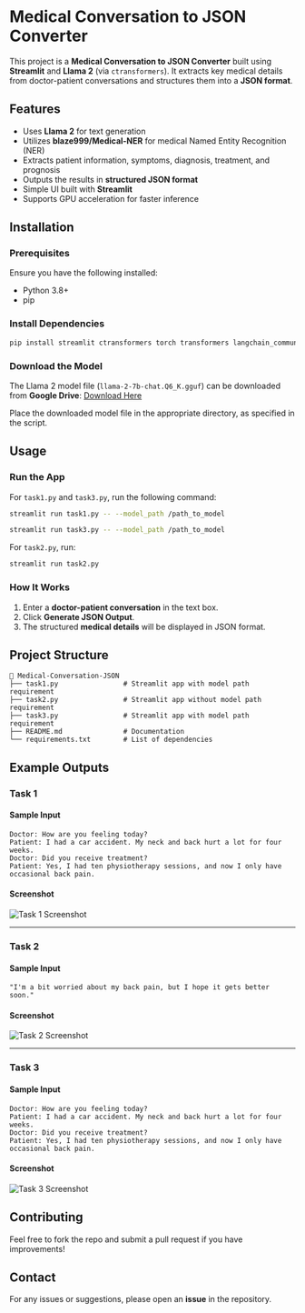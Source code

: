 # Medical Conversation to JSON Converter

This project is a **Medical Conversation to JSON Converter** built using **Streamlit** and **Llama 2** (via `ctransformers`). It extracts key medical details from doctor-patient conversations and structures them into a **JSON format**.

## Features
- Uses **Llama 2** for text generation
- Utilizes **blaze999/Medical-NER** for medical Named Entity Recognition (NER)
- Extracts patient information, symptoms, diagnosis, treatment, and prognosis
- Outputs the results in **structured JSON format**
- Simple UI built with **Streamlit**
- Supports GPU acceleration for faster inference

## Installation
### Prerequisites
Ensure you have the following installed:
- Python 3.8+
- pip

### Install Dependencies
```bash
pip install streamlit ctransformers torch transformers langchain_community
```

### Download the Model
The Llama 2 model file (`llama-2-7b-chat.Q6_K.gguf`) can be downloaded from **Google Drive**:
[Download Here](https://drive.google.com/file/d/1NbIqcK00t6wrVCiV_J4SFi6_Uj2w7Hf6/view?usp=drive_link)

Place the downloaded model file in the appropriate directory, as specified in the script.

## Usage
### Run the App
For `task1.py` and `task3.py`, run the following command:
```bash
streamlit run task1.py -- --model_path /path_to_model
```
```bash
streamlit run task3.py -- --model_path /path_to_model
```

For `task2.py`, run:
```bash
streamlit run task2.py
```

### How It Works
1. Enter a **doctor-patient conversation** in the text box.
2. Click **Generate JSON Output**.
3. The structured **medical details** will be displayed in JSON format.

## Project Structure
```
📂 Medical-Conversation-JSON
├── task1.py                # Streamlit app with model path requirement
├── task2.py                # Streamlit app without model path requirement
├── task3.py                # Streamlit app with model path requirement
├── README.md               # Documentation
└── requirements.txt        # List of dependencies
```

## Example Outputs
### Task 1
#### Sample Input
```
Doctor: How are you feeling today?
Patient: I had a car accident. My neck and back hurt a lot for four weeks.
Doctor: Did you receive treatment?
Patient: Yes, I had ten physiotherapy sessions, and now I only have occasional back pain.
```


#### Screenshot
![Task 1 Screenshot](images/task1_ner.png)

---

### Task 2
#### Sample Input
```
"I'm a bit worried about my back pain, but I hope it gets better soon."
```



#### Screenshot
![Task 2 Screenshot](images/task2_response_analysis.png)

---

### Task 3
#### Sample Input
```
Doctor: How are you feeling today?
Patient: I had a car accident. My neck and back hurt a lot for four weeks.
Doctor: Did you receive treatment?
Patient: Yes, I had ten physiotherapy sessions, and now I only have occasional back pain.
```



#### Screenshot
![Task 3 Screenshot](images/task3_soap.png)

## Contributing
Feel free to fork the repo and submit a pull request if you have improvements!

## Contact
For any issues or suggestions, please open an **issue** in the repository.
